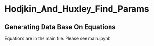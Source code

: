 # Hodjkin_And_Huxley_Find_Params
## Generating Data Base On Equations
Equations are in the main file.
Please see main.ipynb
